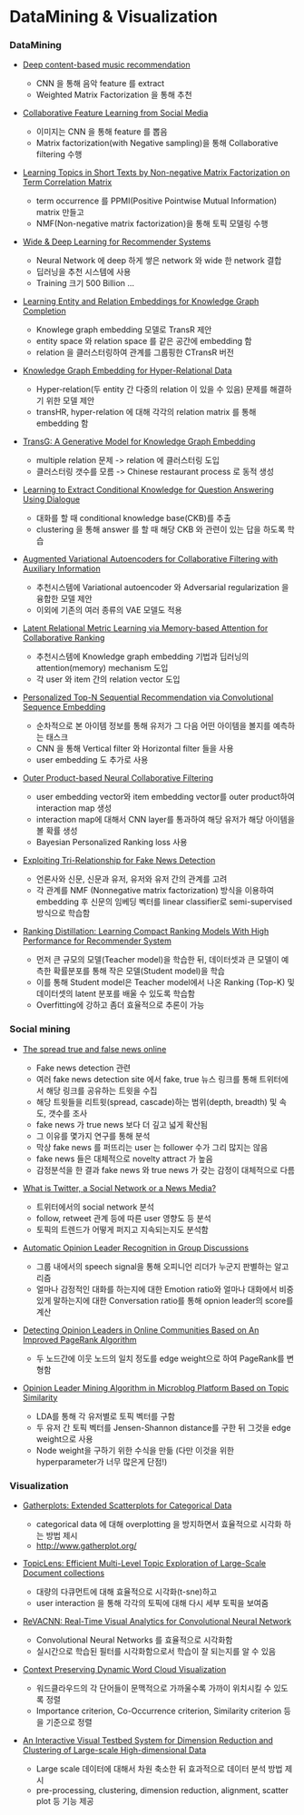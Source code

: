 # DataMining & Visualization

### DataMining

-   [Deep content-based music recommendation](https://papers.nips.cc/paper/5004-deep-content-based-music-recommendation)

    -   CNN 을 통해 음악 feature 를 extract
    -   Weighted Matrix Factorization 을 통해 추천

*   [Collaborative Feature Learning from Social Media](https://arxiv.org/abs/1502.01423)

    -   이미지는 CNN 을 통해 feature 를 뽑음
    -   Matrix factorization(with Negative sampling)을 통해 Collaborative filtering 수행

-   [Learning Topics in Short Texts by Non-negative Matrix Factorization on Term Correlation Matrix](http://epubs.siam.org/doi/abs/10.1137/1.9781611972832.83)

    -   term occurrence 를 PPMI(Positive Pointwise Mutual Information) matrix 만들고
    -   NMF(Non-negative matrix factorization)을 통해 토픽 모델링 수행

*   [Wide & Deep Learning for Recommender Systems](https://arxiv.org/abs/1606.07792)

    -   Neural Network 에 deep 하게 쌓은 network 와 wide 한 network 결합
    -   딥러닝을 추천 시스템에 사용
    -   Training 크기 500 Billion ...

-   [Learning Entity and Relation Embeddings for Knowledge Graph Completion](http://nlp.csai.tsinghua.edu.cn/~lzy/publications/aaai2015_transr.pdf)

    -   Knowlege graph embedding 모델로 TransR 제안
    -   entity space 와 relation space 를 같은 공간에 embedding 함
    -   relation 을 클러스터링하여 관계를 그룹핑한 CTransR 버전

*   [Knowledge Graph Embedding for Hyper-Relational Data](http://ieeexplore.ieee.org/document/7889640/)

    -   Hyper-relation(두 entity 간 다중의 relation 이 있을 수 있음) 문제를 해결하기 위한 모델 제안
    -   transHR, hyper-relation 에 대해 각각의 relation matrix 를 통해 embedding 함

-   [TransG: A Generative Model for Knowledge Graph Embedding](https://aclweb.org/anthology/P/P16/P16-1219.pdf)

    -   multiple relation 문제 -> relation 에 클러스터링 도입
    -   클러스터링 갯수를 모름 -> Chinese restaurant process 로 동적 생성

*   [Learning to Extract Conditional Knowledge for Question Answering Using Dialogue](http://dl.acm.org/citation.cfm?id=2983777)

    -   대화를 할 때 conditional knowledge base(CKB)를 추출
    -   clustering 을 통해 answer 를 할 때 해당 CKB 와 관련이 있는 답을 하도록 학습

-   [Augmented Variational Autoencoders for Collaborative Filtering with Auxiliary Information](https://dl.acm.org/citation.cfm?id=3132972)

    -   추천시스템에 Variational autoencoder 와 Adversarial regularization 을 융합한 모델 제안
    -   이외에 기존의 여러 종류의 VAE 모델도 적용

*   [Latent Relational Metric Learning via Memory-based Attention for Collaborative Ranking](https://www.researchgate.net/publication/322385353_Latent_Relational_Metric_Learning_via_Memory-based_Attention_for_Collaborative_Ranking)

    -   추천시스템에 Knowledge graph embedding 기법과 딥러닝의 attention(memory) mechanism 도입
    -   각 user 와 item 간의 relation vector 도입

*   [Personalized Top-N Sequential Recommendation via Convolutional Sequence Embedding](https://dl.acm.org/citation.cfm?id=3159656)

    -   순차적으로 본 아이템 정보를 통해 유저가 그 다음 어떤 아이템을 볼지를 예측하는 태스크
    -   CNN 을 통해 Vertical filter 와 Horizontal filter 들을 사용
    -   user embedding 도 추가로 사용

* [Outer Product-based Neural Collaborative Filtering](https://www.comp.nus.edu.sg/~xiangnan/papers/ijcai18-ConvNCF.pdf)

    - user embedding vector와 item embedding vector를 outer product하여 interaction map 생성
    - interaction map에 대해서 CNN layer를 통과하여 해당 유저가 해당 아이템을 볼 확률 생성
    - Bayesian Personalized Ranking loss 사용

* [Exploiting Tri-Relationship for Fake News Detection](https://arxiv.org/abs/1712.07709)

    - 언론사와 신문, 신문과 유저, 유저와 유저 간의 관계를 고려
    - 각 관계를 NMF (Nonnegative matrix factorization) 방식을 이용하여 embedding 후 신문의 임베딩 벡터를 linear classifier로 semi-supervised 방식으로 학습함

* [Ranking Distillation: Learning Compact Ranking Models With High Performance for Recommender System](http://delivery.acm.org/10.1145/3230000/3220021/p2289-tang.pdf?ip=163.152.26.50&id=3220021&acc=ACTIVE%20SERVICE&key=0EC22F8658578FE1%2E92929792C8912683%2E4D4702B0C3E38B35%2E4D4702B0C3E38B35&__acm__=1540878280_418d6a731497f559bb52b0d423b89a5c)

    - 먼저 큰 규모의 모델(Teacher model)을 학습한 뒤, 데이터셋과 큰 모델이 예측한 확률분포를 통해 작은 모델(Student model)을 학습
    - 이를 통해 Student model은 Teacher model에서 나온 Ranking (Top-K) 및 데이터셋의 latent 분포를 배울 수 있도록 학습함 
    - Overfitting에 강하고 좀더 효율적으로 추론이 가능

### Social mining

-   [The spread true and false news online](http://science.sciencemag.org/content/359/6380/1146)

    -   Fake news detection 관련
    -   여러 fake news detection site 에서 fake, true 뉴스 링크를 통해 트위터에서 해당 링크를 공유하는 트윗을 수집
    -   해당 트윗들을 리트윗(spread, cascade)하는 범위(depth, breadth) 및 속도, 갯수를 조사
    -   fake news 가 true news 보다 더 깊고 넓게 확산됨
    -   그 이유를 몇가지 연구를 통해 분석
    -   막상 fake news 를 퍼뜨리는 user 는 follower 수가 그리 많지는 않음
    -   fake news 들은 대체적으로 novelty attract 가 높음
    -   감정분석을 한 결과 fake news 와 true news 가 갖는 감정이 대체적으로 다름

*   [What is Twitter, a Social Network or a News Media?](https://dl.acm.org/citation.cfm?id=1772751)

    -   트위터에서의 social network 분석
    -   follow, retweet 관계 등에 따른 user 영향도 등 분석
    -   토픽의 트렌드가 어떻게 퍼지고 지속되는지도 분석함

* [Automatic Opinion Leader Recognition in Group Discussions](https://ieeexplore.ieee.org/document/7880177/)
    
    - 그룹 내에서의 speech signal을 통해 오피니언 리더가 누군지 판별하는 알고리즘
    - 얼마나 감정적인 대화를 하는지에 대한 Emotion ratio와 얼마나 대화에서 비중있게 말하는지에 대한 Conversation ratio를 통해 opnion leader의 score를 계산

* [Detecting Opinion Leaders in Online Communities Based on An Improved PageRank Algorithm](https://www.researchgate.net/publication/272115243_Detecting_Opinion_Leaders_in_Online_Communities_Based_on_an_Improved_PageRank_Algorithm)

    - 두 노드간에 이웃 노드의 일치 정도를 edge weight으로 하여 PageRank를 변형함

* [Opinion Leader Mining Algorithm in Microblog Platform Based on Topic Similarity](https://ieeexplore.ieee.org/document/7924685/)
    
    - LDA를 통해 각 유저별로 토픽 벡터를 구함
    - 두 유저 간 토픽 벡터를 Jensen-Shannon distance를 구한 뒤 그것을 edge weight으로 사용
    - Node weight을 구하기 위한 수식을 만듦 (다만 이것을 위한 hyperparameter가 너무 많은게 단점!)


### Visualization

-   [Gatherplots: Extended Scatterplots for Categorical Data](http://www.umiacs.umd.edu/~elm/projects/gatherplots/gatherplots.pdf)

    -   categorical data 에 대해 overplotting 을 방지하면서 효율적으로 시각화 하는 방법 제시
    -   <http://www.gatherplot.org/>

*   [TopicLens: Efficient Multi-Level Topic Exploration of Large-Scale Document collections](http://www.umiacs.umd.edu/~elm/projects/topiclens/topiclens.pdf)

    -   대량의 다큐먼트에 대해 효율적으로 시각화(t-sne)하고
    -   user interaction 을 통해 각각의 토픽에 대해 다시 세부 토픽을 보여줌

-   [ReVACNN: Real-Time Visual Analytics for Convolutional Neural Network](http://poloclub.gatech.edu/idea2016/papers/p30-chung.pdf)

    -   Convolutional Neural Networks 를 효율적으로 시각화함
    -   실시간으로 학습된 필터를 시각화함으로서 학습이 잘 되는지를 알 수 있음

*   [Context Preserving Dynamic Word Cloud Visualization](http://www.shixialiu.com/publications/wordcloud/paper.pdf)

    -   워드클라우드의 각 단어들이 문맥적으로 가까울수록 가까이 위치시킬 수 있도록 정렬
    -   Importance criterion, Co-Occurrence criterion, Similarity criterion 등을 기준으로 정렬

*   [An Interactive Visual Testbed System for Dimension Reduction and Clustering of Large-scale High-dimensional Data](http://www.zcliu.org/papers/2013_vda_testbed.pdf)

    -   Large scale 데이터에 대해서 차원 축소한 뒤 효과적으로 데이터 분석 방법 제시
    -   pre-processing, clustering, dimension reduction, alignment, scatter plot 등 기능 제공
